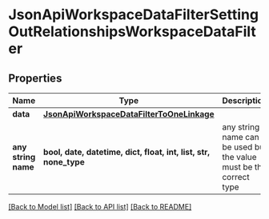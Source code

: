 # JsonApiWorkspaceDataFilterSettingOutRelationshipsWorkspaceDataFilter


## Properties
Name | Type | Description | Notes
------------ | ------------- | ------------- | -------------
**data** | [**JsonApiWorkspaceDataFilterToOneLinkage**](JsonApiWorkspaceDataFilterToOneLinkage.md) |  | 
**any string name** | **bool, date, datetime, dict, float, int, list, str, none_type** | any string name can be used but the value must be the correct type | [optional]

[[Back to Model list]](../README.md#documentation-for-models) [[Back to API list]](../README.md#documentation-for-api-endpoints) [[Back to README]](../README.md)


